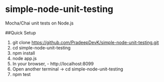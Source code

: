 # simple-node-unit-testing
Mocha/Chai unit tests on Node.js

##Quick Setup

   1. git clone https://github.com/PradeepDevK/simple-node-unit-testing.git
   2. cd simple-node-unit-testing
   3. npm install
   4. node app.js
   5. In your browser,
          - http://localhost:8099
   6. Open another terminal -> cd simple-node-unit-testing
   7. npm test